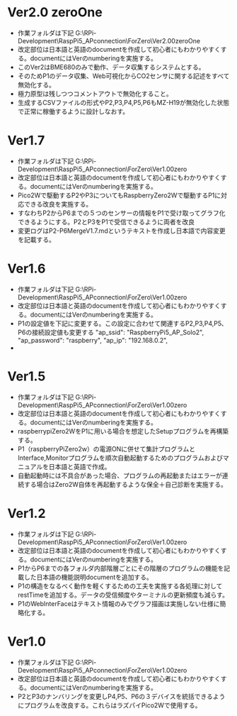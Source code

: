 # Ver2.0 zeroOne
- 作業フォルダは下記 G:\RPi-Development\RaspPi5_APconnection\ForZero\Ver2.00zeroOne
- 改定部位は日本語と英語のdocumentを作成して初心者にもわかりやすくする。documentにはVerのnumberingを実施する。
- このVer2はBME680のみで動作、データ収集するシステムとする。
- そのためP1のデータ収集、Web可視化からCO2センサに関する記述をすべて無効化する。
- 極力原型は残しつつコメントアウトで無効化すること。
- 生成するCSVファイルの形式やP2,P3,P4,P5,P6もMZ-H19が無効化した状態で正常に稼働するように設計しなおす。

# Ver1.7
- 作業フォルダは下記 G:\RPi-Development\RaspPi5_APconnection\ForZero\Ver1.00zero
- 改定部位は日本語と英語のdocumentを作成して初心者にもわかりやすくする。documentにはVerのnumberingを実施する。
- Pico2Wで駆動するP2やP3についてもRaspberryZero2Wで駆動するP1に対応できる改良を実施する。
- すなわちP2からP6までの５つのセンサーの情報をP1で受け取ってグラフ化できるようにする。P2とP3をP1で受信できるように両者を改良
- 変更ログはP2-P6MergeV1.7.mdというテキストを作成し日本語で内容変更を記載する。

# Ver1.6
- 作業フォルダは下記 G:\RPi-Development\RaspPi5_APconnection\ForZero\Ver1.00zero
- 改定部位は日本語と英語のdocumentを作成して初心者にもわかりやすくする。documentにはVerのnumberingを実施する。
- P1の設定値を下記に変更する。この設定に合わせて関連するP2,P3,P4,P5､P6の接続設定値も変更する
    "ap_ssid": "RaspberryPi5_AP_Solo2",
    "ap_password": "raspberry",
    "ap_ip": "192.168.0.2",
- 

# Ver1.5
- 作業フォルダは下記 G:\RPi-Development\RaspPi5_APconnection\ForZero\Ver1.00zero
- 改定部位は日本語と英語のdocumentを作成して初心者にもわかりやすくする。documentにはVerのnumberingを実施する。
- raspberrypiZero2WをP1に用いる場合を想定したSetupプログラムを再構築する。
- P1（raspberryPiZero2w）の電源ONに併せて集計プログラムとInterface,Monitorプログラムを順次自動起動するためのプログラムおよびマニュアルを日本語と英語で作成。
- 自動起動時には不具合があった場合、プログラムの再起動またはエラーが連続する場合はZero2W自体を再起動するような保全＋自己診断を実施する。

# Ver1.2
- 作業フォルダは下記 G:\RPi-Development\RaspPi5_APconnection\ForZero\Ver1.00zero
- 改定部位は日本語と英語のdocumentを作成して初心者にもわかりやすくする。documentにはVerのnumberingを実施する。
- P1からP6までの各フォルダ内部階層ごとにその階層のプログラムの機能を記載した日本語の機能説明documentを追加する。
- P1の構造をなるべく動作を軽くするための工夫を実施する各処理に対してrestTimeを追加する。データの受信頻度やターミナルの更新頻度も減らす。
- P1のWebInterFaceはテキスト情報のみでグラフ描画は実施しない仕様に簡略化する。

# Ver1.0
- 作業フォルダは下記 G:\RPi-Development\RaspPi5_APconnection\ForZero\Ver1.00zero
- 改定部位は日本語と英語のdocumentを作成して初心者にもわかりやすくする。documentにはVerのnumberingを実施する。
- P2とP3のナンバリングを変更しP4,P5、P6の３デバイスを統括できるようにプログラムを改良する。これらはラズパイPico2Wで使用する。
